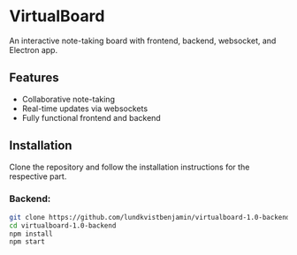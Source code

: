 # VirtualBoard
An interactive note-taking board with frontend, backend, websocket, and Electron app.

## Features
- Collaborative note-taking
- Real-time updates via websockets
- Fully functional frontend and backend

## Installation
Clone the repository and follow the installation instructions for the respective part.

### Backend:
```bash
git clone https://github.com/lundkvistbenjamin/virtualboard-1.0-backend.git
cd virtualboard-1.0-backend
npm install
npm start
